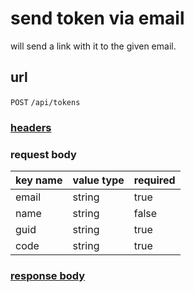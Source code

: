 # send token via email

will send a link with it to the given email.

## url

`POST` `/api/tokens`

### [headers](../request/headers.html)

### request body

key name | value type | required
--- | --- | ---
email | string | true
name | string | false
guid | string | true
code | string | true

### [response body](../response.html)
